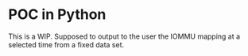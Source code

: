 # POC in Python

This is a WIP. Supposed to output to the user the IOMMU mapping at a selected time from a fixed data set.